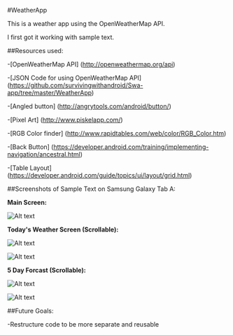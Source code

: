 #WeatherApp

This is a weather app using the OpenWeatherMap API.

I first got it working with sample text.

##Resources used:

-[OpenWeatherMap API] (http://openweathermap.org/api)

-[JSON Code for using OpenWeatherMap API] (https://github.com/survivingwithandroid/Swa-app/tree/master/WeatherApp)

-[Angled button] (http://angrytools.com/android/button/)

-[Pixel Art] (http://www.piskelapp.com/)

-[RGB Color finder] (http://www.rapidtables.com/web/color/RGB_Color.htm)

-[Back Button] (https://developer.android.com/training/implementing-navigation/ancestral.html)

-[Table Layout] (https://developer.android.com/guide/topics/ui/layout/grid.html)


##Screenshots of Sample Text on Samsung Galaxy Tab A:

**Main Screen:**

![Alt text](/app/src/main/res/drawable/ssmain.png?raw=true)

**Today's Weather Screen (Scrollable):**

![Alt text](/app/src/main/res/drawable/sstoday1.png?raw=true)

![Alt text](/app/src/main/res/drawable/sstoday2.png?raw=true)

**5 Day Forcast (Scrollable):**

![Alt text](/app/src/main/res/drawable/ssfive1.png?raw=true)

![Alt text](/app/src/main/res/drawable/ssfive2.png?raw=true)

##Future Goals:

-Restructure code to be more separate and reusable

